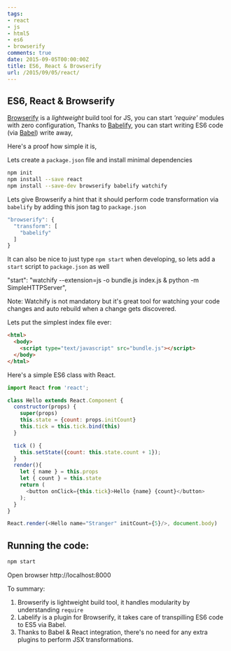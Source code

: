 ```yaml
---
tags:
- react
- js
- html5
- es6
- browserify
comments: true
date: 2015-09-05T00:00:00Z
title: ES6, React & Browserify
url: /2015/09/05/react/
---
```


## ES6, React & Browserify

[Browserify](http://browserify.org/) is a _lightweight_ build tool for JS, you can start _'require'_ modules with zero configuration,
Thanks to [Babelify](https://github.com/babel/babelify), you can start writing ES6 code (via [Babel](babeljs.io)) write away,


Here's a proof how simple it is,


Lets create a `package.json` file and install minimal dependencies

```bash
npm init
npm install --save react
npm install --save-dev browserify babelify watchify
```

Lets give Browserify a hint that it should perform code transformation via `babelify` by adding this json tag to `package.json`

```js
"browserify": {
  "transform": [
    "babelify"
  ]
}
```

It can also be nice to just type `npm start` when developing, so lets add a `start` script to `package.json` as well

"start": "watchify --extension=js -o bundle.js index.js & python -m SimpleHTTPServer",


Note: Watchify is not mandatory but it's great tool for watching your code changes and auto rebuild when a change gets discovered.


Lets put the simplest index file ever:

```html
<html>
  <body>
    <script type="text/javascript" src="bundle.js"></script>
  </body>
</html>
```


Here's a simple ES6 class with React.


```js
import React from 'react';

class Hello extends React.Component {
  constructor(props) {
    super(props)
    this.state = {count: props.initCount}
    this.tick = this.tick.bind(this)
  }

  tick () {
    this.setState({count: this.state.count + 1});
  }
  render(){
    let { name } = this.props
    let { count } = this.state
    return (
      <button onClick={this.tick}>Hello {name} {count}</button>
    );
  }
}

React.render(<Hello name="Stranger" initCount={5}/>, document.body)

```


## Running the code:

```bash
npm start
```

Open browser http://localhost:8000



To summary:

1) Browserify is lightweight build tool, it handles modularity by understanding `require`
2) Labelify is a plugin for Browserify, it takes care of transpilling ES6 code to ES5 via Babel.
3) Thanks to Babel & React integration, there's no need for any extra plugins to perform JSX transformations.
